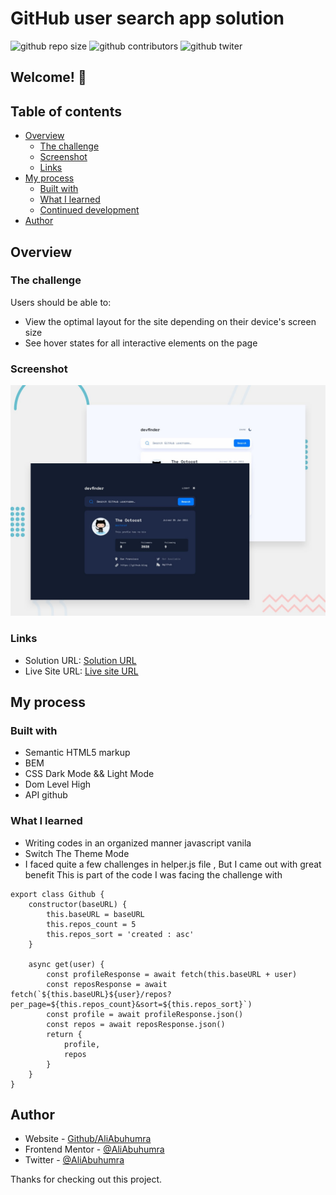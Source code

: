 # GitHub user search app solution

![github repo size](https://img.shields.io/github/repo-size/aliabuhumra/GitHub-user-search-app-solution)
![github contributors](https://img.shields.io/github/contributors/aliabuhumra/GitHub-user-search-app-solution)
![github twiter](https://img.shields.io/twitter/follow/AliAbuhumra?style=social)

## Welcome! 👋

## Table of contents

- [Overview](#overview)
  - [The challenge](#the-challenge)
  - [Screenshot](#screenshot)
  - [Links](#links)
- [My process](#my-process)
  - [Built with](#built-with)
  - [What I learned](#what-i-learned)
  - [Continued development](#continued-development)
- [Author](#author)

## Overview

### The challenge

Users should be able to:

- View the optimal layout for the site depending on their device's screen size
- See hover states for all interactive elements on the page

### Screenshot

![Design preview for the Four card feature section coding challenge](./preview.jpg)

### Links

- Solution URL: [Solution URL](https://www.frontendmentor.io/solutions/githubusersearchappsolution-ONG4D0r5o)
- Live Site URL: [Live site URL](https://aliabuhumra.github.io/GitHub-user-search-app-solution/)

## My process

### Built with

- Semantic HTML5 markup
- BEM
- CSS Dark Mode && Light Mode
- Dom Level High
- API github

### What I learned

- Writing codes in an organized manner javascript vanila
- Switch The Theme Mode
- I faced quite a few challenges in helper.js file , But I came out with great benefit
  This is part of the code I was facing the challenge with

```
export class Github {
    constructor(baseURL) {
        this.baseURL = baseURL
        this.repos_count = 5
        this.repos_sort = 'created : asc'
    }

    async get(user) {
        const profileResponse = await fetch(this.baseURL + user)
        const reposResponse = await fetch(`${this.baseURL}${user}/repos?per_page=${this.repos_count}&sort=${this.repos_sort}`)
        const profile = await profileResponse.json()
        const repos = await reposResponse.json()
        return {
            profile,
            repos
        }
    }
}

```

## Author

- Website - [Github/AliAbuhumra](https://github.com/aliabuhumra)
- Frontend Mentor - [@AliAbuhumra](https://www.frontendmentor.io/profile/aliabuhumra)
- Twitter - [@AliAbuhumra](https://twitter.com/aliabuhumra)

Thanks for checking out this project.
